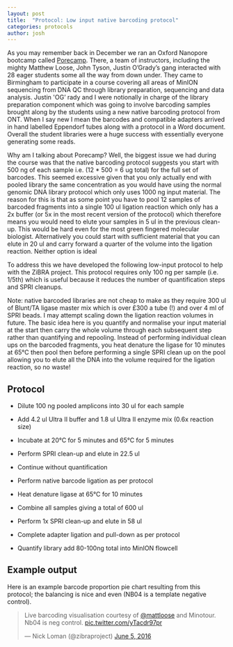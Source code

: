 ```yaml
---
layout: post
title:  "Protocol: Low input native barcoding protocol"
categories: protocols
author: josh
---
```


As you may remember back in December we ran an Oxford Nanopore bootcamp called <a href="http://porecamp.github.io">Porecamp</a>. There, a team of instructors, including the mighty Matthew Loose, John Tyson, Justin O’Grady’s gang interacted with 28 eager students some all the way from down under. They came to Birmingham to participate in a course covering all areas of MinION sequencing from DNA QC through library preparation, sequencing and data analysis. Justin 'OG’ rady and I were notionally in charge of the library preparation component which was going to involve barcoding samples brought along by the students using a new native barcoding protocol from ONT. When I say new I mean the barcodes and compatible adapters arrived in hand labelled Eppendorf tubes along with a protocol in a Word document. Overall the student libraries were a huge success with essentially everyone generating some reads.

Why am I talking about Porecamp? Well, the biggest issue we had during the course was that the native barcoding protocol suggests you start with 500 ng of each sample i.e. (12 * 500 = 6 ug total) for the full set of barcodes. This seemed excessive given that you only actually end with pooled library the same concentration as you would have using the normal genomic DNA library protocol which only uses 1000 ng input material. The reason for this is that as some point you have to pool 12 samples of barcoded fragments into a single 100 ul ligation reaction which only has a 2x buffer (or 5x in the most recent version of the protocol) which therefore means you would need to elute your samples in 5 ul in the previous clean-up. This would be hard even for the most green fingered molecular biologist. Alternatively you could start with sufficient material that you can elute in 20 ul and carry forward a quarter of the volume into the ligation reaction. Neither option is ideal

To address this we have developed the following low-input protocol to help with the ZiBRA project. This protocol requires only 100 ng per sample (i.e. 1/5th) which is useful because it reduces the number of quantification steps and SPRI cleanups.

Note: native barcoded libraries are not cheap to make as they require 300 ul of Blunt/TA ligase master mix which is over £300 a tube (!) and over 4 ml of SPRI beads. I may attempt scaling down the ligation reaction volumes in future. The basic idea here is you quantify and normalise your input material at the start then carry the whole volume through each subsequent step rather than quantifying and repooling. Instead of performing individual clean ups on the barcoded fragments, you heat denature the ligase for 10 minutes at 65°C then pool then before performing a single SPRI clean up on the pool allowing you to elute all the DNA into the volume required for the ligation reaction, so no waste!

## Protocol

  - Dilute 100 ng pooled amplicons into 30 ul for each sample
  - Add 4.2 ul Ultra II buffer and 1.8 ul Ultra II enzyme mix (0.6x reaction size)
  - Incubate at 20°C for 5 minutes and 65°C for 5 minutes
  - Perform SPRI clean-up and elute in 22.5 ul
  - Continue without quantification

  - Perform native barcode ligation as per protocol

  - Heat denature ligase at 65°C for 10 minutes
  - Combine all samples giving a total of 600 ul
  - Perform 1x SPRI clean-up and elute in 58 ul

  - Complete adapter ligation and pull-down as per protocol
  - Quantify library add 80-100ng total into MinION flowcell

## Example output

Here is an example barcode proportion pie chart resulting from this protocol; the balancing
is nice and even (NB04 is a template negative control).

<blockquote class="twitter-tweet" data-lang="en"><p lang="en" dir="ltr">Live barcoding visualisation courtesy of <a href="https://twitter.com/mattloose">@mattloose</a> and Minotour. Nb04 is neg control. <a href="https://t.co/yTacdr97pr">pic.twitter.com/yTacdr97pr</a></p>&mdash; Nick Loman (@zibraproject) <a href="https://twitter.com/zibraproject/status/739452897939841024">June 5, 2016</a></blockquote>
<script async src="//platform.twitter.com/widgets.js" charset="utf-8"></script>


